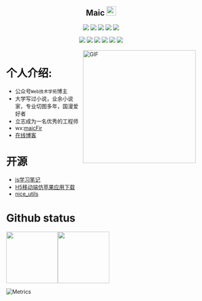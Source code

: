 

<p align="center">
<h2 height="200px" align="center">Maic <img src="https://cdn.jsdelivr.net/gh/MaleWeb/picture/images/techblog/hi.gif" width="25"></h2>
</p>



<p align="center">
<div align="center">
  <img src="https://img.shields.io/badge/-JavaScript-f6da1c?style=flat&logo=javascript&logoColor=white">
  <img src="https://img.shields.io/badge/-TypeScript-2b6dbf?style=flat&logo=typescript&logoColor=white">
  <img src="https://img.shields.io/badge/-Vue-46b882?style=flat&logo=vue.js&logoColor=white">
  <img src="https://img.shields.io/badge/-React-00b4ce?style=flat&logo=react&logoColor=white">
  <img src="https://img.shields.io/badge/-less-bf608e?style=flat&logo=less&logoColor=white">
</div>
<p></p>
<div align="center">
  <img src="https://img.shields.io/badge/-Git-ee462c?style=flat&logo=git&logoColor=white">
  <img src="https://img.shields.io/badge/-Nginx-408e43?style=flat&logo=nginx&logoColor=white">
  <img src="https://img.shields.io/badge/-Github-black?style=flat&logo=github">
   <img src="https://img.shields.io/badge/-Webpack5-%232C3A42?style=flat-square&logo=webpack">
   <img src="https://img.shields.io/badge/-ESLint-%234B32C3?style=flat-square&logo=eslint">
   <img src="https://img.shields.io/badge/-Express-%33A2?style=flat-square&logo=Express">
</div>

<br />

<img align="right" alt="GIF" src="https://files.mdnice.com/user/24614/b9852f54-1289-4559-9adc-44933bc29b97.png?raw=true" width="300"/>




# 个人介绍:

* 公众号`Web技术学苑`博主
* 大学写过小说，业余小说家，专业切图多年，国漫爱好者
* 立志成为一名优秀的工程师
* wx:[maicFir]()
* [在线博客](https://maicfir.github.io/)

# 开源
* [js学习笔记](https://github.com/maicFir/lessonNote)
* [H5移动端仿苹果应用下载](https://github.com/maicFir/topfreeApplication)
* [nice_utils](https://github.com/maicFir/nice_utils)

# Github status

<img align="" height="137px" src="https://github-readme-stats.vercel.app/api?username=maicFir&hide_title=true&hide_border=true&show_icons=true&include_all_commits=true&line_height=21&bg_color=0,EC6C6C,FFD479,FFFC79,73FA79&theme=graywhite" /><img align="" height="137px" src="https://github-readme-stats.vercel.app/api/top-langs/?username=maicFir&hide_title=true&hide_border=true&layout=compact&bg_color=0,73FA79,73FDFF,D783FF&theme=graywhite&locale=cn" />

![Metrics](https://metrics.lecoq.io/maicFir?template=classic&base=header%2C%20activity%2C%20community%2C%20repositories%2C%20metadata&base.indepth=false&base.hireable=false&base.skip=false&config.timezone=Asia%2FShanghai)



